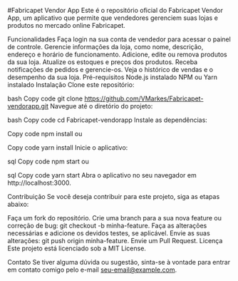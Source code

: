#Fabricapet Vendor App
Este é o repositório oficial do Fabricapet Vendor App, um aplicativo que permite que vendedores gerenciem suas lojas e produtos no mercado online Fabricapet.

Funcionalidades
Faça login na sua conta de vendedor para acessar o painel de controle.
Gerencie informações da loja, como nome, descrição, endereço e horário de funcionamento.
Adicione, edite ou remova produtos da sua loja.
Atualize os estoques e preços dos produtos.
Receba notificações de pedidos e gerencie-os.
Veja o histórico de vendas e o desempenho da sua loja.
Pré-requisitos
Node.js instalado
NPM ou Yarn instalado
Instalação
Clone este repositório:

bash
Copy code
git clone https://github.com/VMarkes/Fabricapet-vendorapp.git
Navegue até o diretório do projeto:

bash
Copy code
cd Fabricapet-vendorapp
Instale as dependências:

Copy code
npm install
ou

Copy code
yarn install
Inicie o aplicativo:

sql
Copy code
npm start
ou

sql
Copy code
yarn start
Abra o aplicativo no seu navegador em http://localhost:3000.

Contribuição
Se você deseja contribuir para este projeto, siga as etapas abaixo:

Faça um fork do repositório.
Crie uma branch para a sua nova feature ou correção de bug: git checkout -b minha-feature.
Faça as alterações necessárias e adicione os devidos testes, se aplicável.
Envie as suas alterações: git push origin minha-feature.
Envie um Pull Request.
Licença
Este projeto está licenciado sob a MIT License.

Contato
Se tiver alguma dúvida ou sugestão, sinta-se à vontade para entrar em contato comigo pelo e-mail seu-email@example.com.
